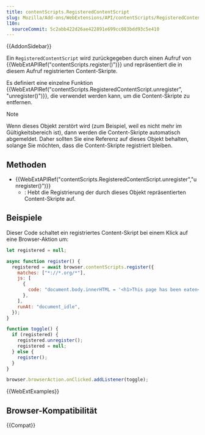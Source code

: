 ```yaml
---
title: contentScripts.RegisteredContentScript
slug: Mozilla/Add-ons/WebExtensions/API/contentScripts/RegisteredContentScript
l10n:
  sourceCommit: 5c2abb422d26ae422891e699cc083bdd93c5e410
---
```


{{AddonSidebar}}

Ein `RegisteredContentScript` wird zurückgegeben durch einen Aufruf von {{WebExtAPIRef("contentScripts.register()")}} und repräsentiert die in diesem Aufruf registrierten Content-Skripte.

Es definiert eine einzelne Funktion {{WebExtAPIRef("contentScripts.RegisteredContentScript.unregister", "unregister()")}}, die verwendet werden kann, um die Content-Skripte zu entfernen.

> [!NOTE]
> Wenn dieses Objekt zerstört wird (zum Beispiel, weil es nicht mehr im Gültigkeitsbereich ist), dann werden die Content-Skripte automatisch abgemeldet. Daher sollten Sie eine Referenz auf dieses Objekt behalten, solange Sie möchten, dass die Content-Skripte registriert bleiben.

## Methoden

- {{WebExtAPIRef("contentScripts.RegisteredContentScript.unregister","unregister()")}}
  - : Hebt die Registrierung der durch dieses Objekt repräsentierten Content-Skripte auf.

## Beispiele

Dieser Code schaltet ein registriertes Content-Skript bei einem Klick auf eine Browser-Aktion um:

```js
let registered = null;

async function register() {
  registered = await browser.contentScripts.register({
    matches: ["*://*.org/*"],
    js: [
      {
        code: "document.body.innerHTML = '<h1>This page has been eaten<h1>'",
      },
    ],
    runAt: "document_idle",
  });
}

function toggle() {
  if (registered) {
    registered.unregister();
    registered = null;
  } else {
    register();
  }
}

browser.browserAction.onClicked.addListener(toggle);
```

{{WebExtExamples}}

## Browser-Kompatibilität

{{Compat}}
